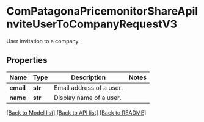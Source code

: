 # ComPatagonaPricemonitorShareApiInviteUserToCompanyRequestV3

User invitation to a company.
## Properties
Name | Type | Description | Notes
------------ | ------------- | ------------- | -------------
**email** | **str** | Email address of a user. | 
**name** | **str** | Display name of a user. | 

[[Back to Model list]](../README.md#documentation-for-models) [[Back to API list]](../README.md#documentation-for-api-endpoints) [[Back to README]](../README.md)


